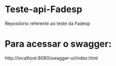 # Teste-api-Fadesp
Repositório referente ao teste da Fadesp

# Para acessar o swagger:
http://localhost:8080/swagger-ui/index.html